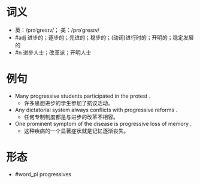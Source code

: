 # 词义
- 英：/prəˈɡresɪv/； 美：/prəˈɡresɪv/
- #adj 进步的；逐步的；先进的；稳步的；(动词)进行时的；开明的；稳定发展的
- #n 进步人士；改革派；开明人士
# 例句
- Many progressive students participated in the protest .
	- 许多思想进步的学生参加了抗议活动。
- Any dictatorial system always conflicts with progressive reforms .
	- 任何专制制度都是与进步的改革不相容。
- One prominent symptom of the disease is progressive loss of memory .
	- 这种疾病的一个显著症状就是记忆逐渐丧失。
# 形态
- #word_pl progressives
